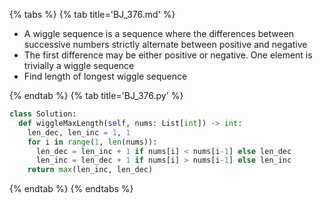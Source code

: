 {% tabs %}
{% tab title='BJ_376.md' %}

* A wiggle sequence is a sequence where the differences between successive numbers strictly alternate between positive and negative
* The first difference may be either positive or negative. One element is trivially a wiggle sequence
* Find length of longest wiggle sequence

{% endtab %}
{% tab title='BJ_376.py' %}

```py
class Solution:
  def wiggleMaxLength(self, nums: List[int]) -> int:
    len_dec, len_inc = 1, 1
    for i in range(1, len(nums)):
      len_dec = len_inc + 1 if nums[i] < nums[i-1] else len_dec
      len_inc = len_dec + 1 if nums[i] > nums[i-1] else len_inc
    return max(len_inc, len_dec)
```

{% endtab %}
{% endtabs %}